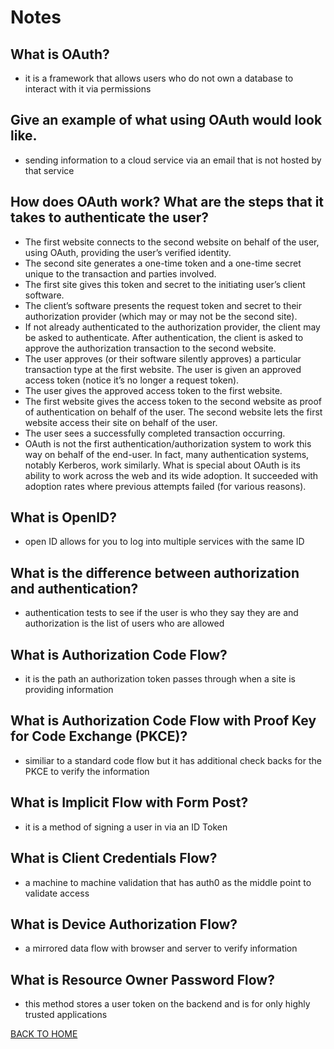 # Notes


## What is OAuth?

- it is a framework that allows users who do not own a database to interact with it via permissions

## Give an example of what using OAuth would look like.

- sending information to a cloud service via an email that is not hosted by that service 

## How does OAuth work? What are the steps that it takes to authenticate the user?
<!-- list from https://www.csoonline.com/article/3216404/what-is-oauth-how-the-open-authorization-framework-works.html -->
- The first website connects to the second website on behalf of the user, using OAuth, providing the user’s verified identity.
- The second site generates a one-time token and a one-time secret unique to the transaction and parties involved.
- The first site gives this token and secret to the initiating user’s client software.
- The client’s software presents the request token and secret to their authorization provider (which may or may not be the second site).
- If not already authenticated to the authorization provider, the client may be asked to authenticate. After authentication, the client is asked to approve the authorization transaction to the second website.
- The user approves (or their software silently approves) a particular transaction type at the first website.
The user is given an approved access token (notice it’s no longer a request token).
- The user gives the approved access token to the first website.
- The first website gives the access token to the second website as proof of authentication on behalf of the user.
The second website lets the first website access their site on behalf of the user.
- The user sees a successfully completed transaction occurring.
- OAuth is not the first authentication/authorization system to work this way on behalf of the end-user. In fact, many authentication systems, notably Kerberos, work similarly. What is special about OAuth is its ability to work across the web and its wide adoption. It succeeded with adoption rates where previous attempts failed (for various reasons).

## What is OpenID?

- open ID allows for you to log into multiple services with the same ID

## What is the difference between authorization and authentication?

- authentication tests to see if the user is who they say they are and authorization is the list of users who are allowed

## What is Authorization Code Flow?

- it is the path an authorization token passes through when a site is providing information

## What is Authorization Code Flow with Proof Key for Code Exchange (PKCE)?

- similiar to a standard code flow but it has additional check backs for the PKCE to verify the information

## What is Implicit Flow with Form Post?

- it is a method of signing a user in via an ID Token

## What is Client Credentials Flow?

- a machine to machine validation that has auth0 as the middle point to validate access

## What is Device Authorization Flow?

- a mirrored data flow with browser and server to verify information

## What is Resource Owner Password Flow?

- this method stores a user token on the backend and is for only highly trusted applications

[BACK TO HOME](https://folksmash.github.io/reading-notes/)